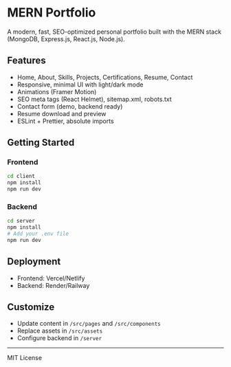 # MERN Portfolio

A modern, fast, SEO-optimized personal portfolio built with the MERN stack (MongoDB, Express.js, React.js, Node.js).

## Features
- Home, About, Skills, Projects, Certifications, Resume, Contact
- Responsive, minimal UI with light/dark mode
- Animations (Framer Motion)
- SEO meta tags (React Helmet), sitemap.xml, robots.txt
- Contact form (demo, backend ready)
- Resume download and preview
- ESLint + Prettier, absolute imports

## Getting Started

### Frontend
```bash
cd client
npm install
npm run dev
```

### Backend
```bash
cd server
npm install
# Add your .env file
npm run dev
```

## Deployment
- Frontend: Vercel/Netlify
- Backend: Render/Railway

## Customize
- Update content in `/src/pages` and `/src/components`
- Replace assets in `/src/assets`
- Configure backend in `/server`

---
MIT License
